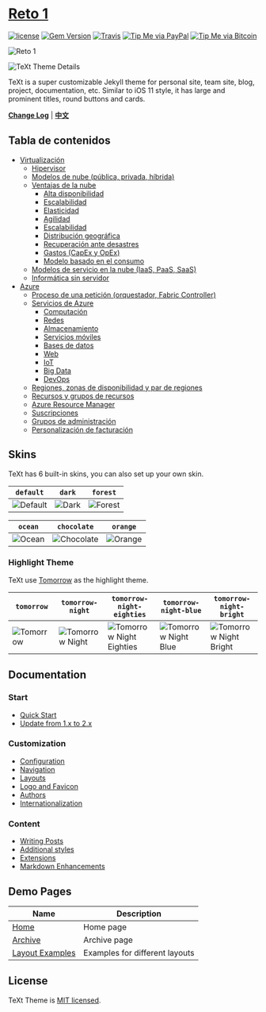 # [Reto 1](https://marht1.github.io/jekyll-TeXt-theme/)

[![license](https://img.shields.io/github/license/kitian616/jekyll-TeXt-theme.svg)](https://github.com/kitian616/jekyll-TeXt-theme/blob/master/LICENSE)
[![Gem Version](https://img.shields.io/gem/v/jekyll-text-theme.svg)](https://github.com/kitian616/jekyll-TeXt-theme/releases)
[![Travis](https://img.shields.io/travis/kitian616/jekyll-TeXt-theme.svg)](https://travis-ci.org/kitian616/jekyll-TeXt-theme)
[![Tip Me via PayPal](https://img.shields.io/badge/PayPal-tip%20me-1462ab.svg?logo=paypal)](https://www.paypal.me/kitian616)
[![Tip Me via Bitcoin](https://img.shields.io/badge/Bitcoin-tip%20me-f7931a.svg?logo=bitcoin)](https://raw.githubusercontent.com/kitian616/jekyll-TeXt-theme/master/docs/assets/images/3Fkufxcw2xd8HnaRJBNK4ccdtkUDyyNu4V.jpg)

![Reto 1](https://i.imgur.com/fCiDZhn.jpg)

![TeXt Theme Details](https://raw.githubusercontent.com/kitian616/jekyll-TeXt-theme/master/screenshots/TeXt-layouts.png)

TeXt is a super customizable Jekyll theme for personal site, team site, blog, project, documentation, etc. Similar to iOS 11 style, it has large and prominent titles, round buttons and cards.

**[Change Log](https://github.com/kitian616/jekyll-TeXt-theme/blob/master/CHANGELOG.md)** | **[中文](https://github.com/kitian616/jekyll-TeXt-theme/blob/master/README-zh.md)**

## Tabla de contenidos
- [Virtualización](#Virtualización)
  - [Hipervisor](#Hipervisor)
  - [Modelos de nube (pública, privada, híbrida)](#Modelos-de-nube-(pública,-privada,-híbrida))
  - [Ventajas de la nube](#Ventajas-de-la-nube)
    - [Alta disponibilidad](#Alta-disponibilidad)
    - [Escalabilidad](#Escalabilidad)
    - [Elasticidad](#Elasticidad)
    - [Agilidad](#Agilidad)
    - [Escalabilidad](#Escalabilidad)
    - [Distribución geográfica](#Distribución-geográfica)
    - [Recuperación ante desastres](#Recuperación-ante-desastres)
    - [Gastos (CapEx y OpEx)](#Gastos-(CapEx-y-OpEx))
    - [Modelo basado en el consumo](#Modelo-basado-en-el-consumo)
  - [Modelos de servicio en la nube (IaaS, PaaS, SaaS)](#Modelos-de-servicio-en-la-nube-(IaaS,-PaaS,-SaaS))
  - [Informática sin servidor](#Informática-sin-servidor)
- [Azure](#Azure)
  - [Proceso de una petición (orquestador, Fabric Controller)](#Proceso-de-una-petición-(orquestador,-Fabric-Controller))
  - [Servicios de Azure](#Servicios-de-Azure)
    - [Computación](#computación)
    - [Redes](#Redes)
    - [Almacenamiento](#Almacenamiento)
    - [Servicios móviles](#Servicios-móviles)
    - [Bases de datos](#Bases-de-datos)
    - [Web](#Web)
    - [IoT](#IoT)
    - [Big Data](#Big-Data)
    - [DevOps](#DevOps)
  - [Regiones, zonas de disponibilidad y par de regiones](#Regiones,-zonas-de-disponibilidad-y-par-de-regiones)
  - [Recursos y grupos de recursos](#Recursos-y-grupos-de-recursos)
  - [Azure Resource Manager](#Azure-Resource-Manager)
  - [Suscripciones](#Suscripciones)
  - [Grupos de administración](#Grupos-de-administración)
  - [Personalización de facturación](#Personalización-de-facturación)

## Skins

TeXt has 6 built-in skins, you can also set up your own skin.

| `default` | `dark` | `forest` |
| --- |  --- | --- |
| ![Default](https://raw.githubusercontent.com/kitian616/jekyll-TeXt-theme/master/screenshots/skins_default.jpg) | ![Dark](https://raw.githubusercontent.com/kitian616/jekyll-TeXt-theme/master/screenshots/skins_dark.jpg) | ![Forest](https://raw.githubusercontent.com/kitian616/jekyll-TeXt-theme/master/screenshots/skins_forest.jpg) |

| `ocean` | `chocolate` | `orange` |
| --- |  --- | --- |
| ![Ocean](https://raw.githubusercontent.com/kitian616/jekyll-TeXt-theme/master/screenshots/skins_ocean.jpg) | ![Chocolate](https://raw.githubusercontent.com/kitian616/jekyll-TeXt-theme/master/screenshots/skins_chocolate.jpg) | ![Orange](https://raw.githubusercontent.com/kitian616/jekyll-TeXt-theme/master/screenshots/skins_orange.jpg) |

### Highlight Theme

TeXt use [Tomorrow](https://github.com/chriskempson/tomorrow-theme) as the highlight theme.

| `tomorrow` | `tomorrow-night` | `tomorrow-night-eighties` | `tomorrow-night-blue` | `tomorrow-night-bright` |
| --- |  --- | --- | --- |  --- |
| ![Tomorrow](https://raw.githubusercontent.com/kitian616/jekyll-TeXt-theme/master/screenshots/highlight_tomorrow.png) | ![Tomorrow Night](https://raw.githubusercontent.com/kitian616/jekyll-TeXt-theme/master/screenshots/highlight_tomorrow-night.png) | ![Tomorrow Night Eighties](https://raw.githubusercontent.com/kitian616/jekyll-TeXt-theme/master/screenshots/highlight_tomorrow-night-eighties.png) | ![Tomorrow Night Blue](https://raw.githubusercontent.com/kitian616/jekyll-TeXt-theme/master/screenshots/highlight_tomorrow-night-blue.png) | ![Tomorrow Night Bright](https://raw.githubusercontent.com/kitian616/jekyll-TeXt-theme/master/screenshots/highlight_tomorrow-night-bright.png) |

## Documentation

### Start

- [Quick Start](https://tianqi.name/jekyll-TeXt-theme/docs/en/quick-start)
- [Update from 1.x to 2.x](https://tianqi.name/jekyll-TeXt-theme/docs/en/update-from-1-to-2)

### Customization

- [Configuration](https://tianqi.name/jekyll-TeXt-theme/docs/en/configuration)
- [Navigation](https://tianqi.name/jekyll-TeXt-theme/docs/en/navigation)
- [Layouts](https://tianqi.name/jekyll-TeXt-theme/docs/en/layouts)
- [Logo and Favicon](https://tianqi.name/jekyll-TeXt-theme/docs/en/logo-and-favicon)
- [Authors](https://tianqi.name/jekyll-TeXt-theme/docs/en/authors)
- [Internationalization](https://tianqi.name/jekyll-TeXt-theme/docs/en/i18n)

### Content

- [Writing Posts](https://tianqi.name/jekyll-TeXt-theme/docs/en/writing-posts)
- [Additional styles](https://tianqi.name/jekyll-TeXt-theme/docs/en/additional-styles)
- [Extensions](https://tianqi.name/jekyll-TeXt-theme/docs/en/extensions)
- [Markdown Enhancements](https://tianqi.name/jekyll-TeXt-theme/docs/en/markdown-enhancements)

## Demo Pages

| Name | Description |
| --- | --- |
| [Home](https://tianqi.name/jekyll-TeXt-theme/test/) | Home page |
| [Archive](https://tianqi.name/jekyll-TeXt-theme/archive.html) | Archive page |
| [Layout Examples](https://tianqi.name/jekyll-TeXt-theme/samples.html) | Examples for different layouts |

## License

TeXt Theme is [MIT licensed](https://github.com/kitian616/jekyll-TeXt-theme/blob/master/LICENSE).
